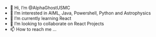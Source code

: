 - 👋 Hi, I’m @AlphaGhostUSMC
- 👀 I’m interested in AIML, Java, Powershell, Python and Astrophysics
- 🌱 I’m currently learning React
- 💞️ I’m looking to collaborate on React Projects
- 📫 How to reach me ...

<!---
AlphaGhostUSMC/AlphaGhostUSMC is a ✨ special ✨ repository because its `README.md` (this file) appears on your GitHub profile.
You can click the Preview link to take a look at your changes.
--->
